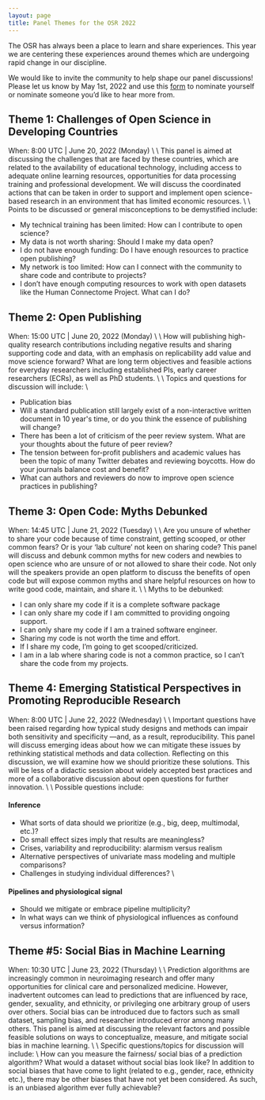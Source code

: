 ```yaml
---
layout: page
title: Panel Themes for the OSR 2022
---
```


The OSR has always been a place to learn and share experiences.
This year we are centering these experiences around themes which are undergoing rapid change in our discipline.

We would like to invite the community to help shape our panel discussions! Please let us know by May 1st, 2022 and use this [form](https://forms.office.com/r/e4UmLWYaT6) to nominate yourself or nominate someone you’d like to hear more from. 

## Theme 1: Challenges of Open Science in Developing Countries
When: 8:00 UTC | June 20, 2022 (Monday) \\
\\
This panel is aimed at discussing the challenges that are faced by these countries, which are related to the availability of educational technology, including access to adequate online learning resources, opportunities for data processing training and professional development. We will discuss the coordinated actions that can be taken in order to support and implement open science-based research in an environment that has limited economic resources.  \\
\\
Points to be discussed or general misconceptions to be demystified include: 
* My technical training has been limited: How can I contribute to open science? 
* My data is not worth sharing: Should I make my data open? 
* I do not have enough funding: Do I have enough resources to practice open publishing? 
* My network is too limited: How can I connect with the community to share code and contribute to projects?  
* I don’t have enough computing resources to work with open datasets like the Human Connectome Project. What can I do? 


## Theme 2: Open Publishing
When: 15:00 UTC | June 20, 2022 (Monday) \\
\\
How will publishing high-quality research contributions including negative results and sharing supporting code and data, with an emphasis on replicability add value and move science forward? What are long term objectives and feasible actions for everyday researchers including established PIs, early career researchers (ECRs), as well as PhD students. \\
\\
Topics and questions for discussion will include: \\
* Publication bias 
* Will a standard publication still largely exist of a non-interactive written document in 10 year's time, or do you think the essence of publishing will change? 
* There has been a lot of criticism of the peer review system. What are your thoughts about the future of peer review? 
* The tension between for-profit publishers and academic values has been the topic of many Twitter debates and reviewing boycotts. How do your journals balance cost and benefit? 
* What can authors and reviewers do now to improve open science practices in publishing? 


## Theme 3: Open Code: Myths Debunked
When: 14:45 UTC | June 21, 2022 (Tuesday) \\
\\
Are you unsure of whether to share your code because of time constraint, getting scooped, or other common fears? Or is your ‘lab culture’ not keen on sharing code? This panel will discuss and debunk common myths for new coders and newbies to open science who are unsure of or not allowed to share their code. Not only will the speakers provide an open platform to discuss the benefits of open code but will expose common myths and share helpful resources on how to write good code, maintain, and share it.  \\
\\
Myths to be debunked: 
* I can only share my code if it is a complete software package  
* I can only share my code if I am committed to providing ongoing support. 
* I can only share my code if I am a trained software engineer. 
* Sharing my code is not worth the time and effort. 
* If I share my code, I’m going to get scooped/criticized. 
* I am in a lab where sharing code is not a common practice, so I can’t share the code from my projects. 

## Theme 4: Emerging Statistical Perspectives in Promoting Reproducible Research 
When: 8:00 UTC | June 22, 2022 (Wednesday) \\
\\
Important questions have been raised regarding how typical study designs and methods can impair both sensitivity and specificity —and, as a result, reproducibility. This panel will discuss emerging ideas about how we can mitigate these issues by rethinking statistical methods and data collection. Reflecting on this discussion, we will examine how we should prioritize these solutions. This will be less of a didactic session about widely accepted best practices and more of a collaborative discussion about open questions for further innovation. \\
\\
Possible questions include: 
#### Inference 
* What sorts of data should we prioritize (e.g., big, deep, multimodal, etc.)? 
* Do small effect sizes imply that results are meaningless? 
* Crises, variability and reproducibility: alarmism versus realism 
* Alternative perspectives of univariate mass modeling and multiple comparisons? 
* Challenges in studying individual differences? 
\\
#### Pipelines and physiological signal 
* Should we mitigate or embrace pipeline multiplicity? 
* In what ways can we think of physiological influences as confound versus information? 

## Theme #5: Social Bias in Machine Learning  
When: 10:30 UTC | June 23, 2022 (Thursday) \\
\\
Prediction algorithms are increasingly common in neuroimaging research and offer many opportunities for clinical care and personalized medicine. However, inadvertent outcomes can lead to predictions that are influenced by race, gender, sexuality, and ethnicity, or privileging one arbitrary group of users over others. Social bias can be introduced due to factors such as small dataset, sampling bias, and researcher introduced error among many others. This panel is aimed at discussing the relevant factors and possible feasible solutions on ways to conceptualize, measure, and mitigate social bias in machine learning. \\ 
\\
Specific questions/topics for discussion will include:  \\
How can you measure the fairness/ social bias of a prediction algorithm? 
What would a dataset without social bias look like? 
In addition to social biases that have come to light (related to e.g., gender, race, ethnicity etc.), there may be other biases that have not yet been considered. As such, is an unbiased algorithm ever fully achievable? 

